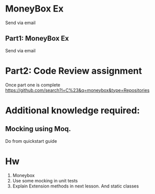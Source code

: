 
# MoneyBox Ex
Send via email

## Part1: MoneyBox Ex
Send via email

# Part2: Code Review assignment
Once part one is complete  
https://github.com/search?l=C%23&q=moneybox&type=Repositories


# Additional knowledge required:


## Mocking using Moq.
Do from quickstart guide

# Hw
1. Moneybox
2. Use some mocking in unit tests
3. Explain Extension methods in next lesson. And static classes
